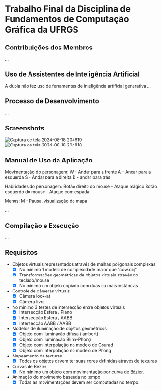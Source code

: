 # Trabalho Final da Disciplina de Fundamentos de Computação Gráfica da UFRGS

## Contribuições dos Membros

...

## Uso de Assistentes de Inteligência Artificial
A dupla não fez uso de ferramentas de inteligência artificial generativa
...

## Processo de Desenvolvimento

...

## Screenshots
![Captura de tela 2024-08-18 204619](https://github.com/user-attachments/assets/b3a5b284-c013-4749-85c4-14bccc4878d0)
![Captura de tela 2024-08-18 204818](https://github.com/user-attachments/assets/537d8909-c48d-4476-9acd-d52a9273fcaa)
...

## Manual de Uso da Aplicação
Movimentação do personagem:
    W - Andar para a frente
    A - Andar para a esquerda
    S - Andar para a direita
    D - andar para trás

Habilidades do personagem:
    Botão direito do mouse - Ataque mágico
    Botão esquerdo do mouse - Ataque com espada

Menus:
    M - Pausa, visualização do mapa
    
...

## Compilação e Execução

...

## Requisitos

- Objetos virtuais representados através de malhas poligonais complexas
    - [x] No mínimo 1 modelo de complexidade maior que "cow.obj"
    - [x] Transformações geométricas de objetos virtuais através do teclado/mouse
    - [x] No mínimo um objeto copiado com duas ou mais instâncias

- Controle de câmeras virtuais
    - [x] Câmera look-at
    - [x] Câmera livre

- No mínimo 3 testes de intersecção entre objetos virtuais
    - [x] Intersecção Esfera / Plano
    - [x] Intersecção Esfera / AABB
    - [x] Intersecção AABB / AABB

- Modelos de iluminação de objetos geométricos
    - [x] Objeto com iluminação difusa (lambert)
    - [x] Objeto com iluminação Blinn-Phong
    - [x] Objeto com interpolação no modelo de Gourad
    - [x] Objeto com interpolação no modelo de Phong

- Mapeamento de texturas
    - [x] Todos os objetos devem ter suas cores definidas através de texturas

- Curvas de Bézier
    - [x] No mínimo um objeto com movimentação por curva de Bézier.

- Animação do movimento baseada no tempo
    - [x] Todas as movimentações devem ser computadas no tempo.
